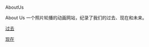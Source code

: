 AboutUs

About Us 一个照片轮播的动画网站，纪录了我们的过去、现在和未来。

[过去](https://ez4dc.github.io/AboutUs/iloveu.html) 


[现在](https://ez4dc.github.io/AboutUs/vedio.html) 
